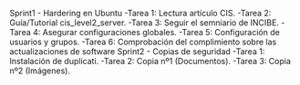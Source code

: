 Sprint1 - Hardering en Ubuntu
   -Tarea 1: Lectura artículo CIS.
   -Tarea 2: Guía/Tutorial cis_level2_server.
   -Tarea 3: Seguir el semniario de INCIBE.
   -Tarea 4: Asegurar configuraciones globales.
   -Tarea 5: Configuración de usuarios y grupos.
   -Tarea 6: Comprobación del complimiento sobre las actualizaciones de software
Sprint2 - Copias de seguridad
  -Tarea 1: Instalación de duplicati.
  -Tarea 2: Copia nº1 (Documentos).
  -Tarea 3: Copia nº2 (Imágenes).
